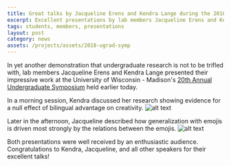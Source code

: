 ```yaml
---
title: Great talks by Jacqueline Erens and Kendra Lange during the 2018 Undergraduate Symposium!
excerpt: Excellent presentations by lab members Jacqueline Erens and Kendra Lange during the 2018 Undergraduate Symposium!
tags: students, members, presentations
layout: post
category: news
assets: /projects/assets/2018-ugrad-symp
---
```


In yet another demonstration that undergraduate research is not to be trifled with, lab members Jacqueline Erens and
Kendra Lange presented their impressive work at the University of Wisconsin - Madison's
[20th Annual Undergraduate Symposium](https://ugradsymposium.wisc.edu/) held earlier today.

In a morning session, Kendra discussed her research showing evidence for a null effect of bilingual advantage on creativity.
![alt text]( {{page.assets}}/kendra.jpg )

Later in the afternoon, Jacqueline described how generalization with emojis is driven most strongly by the relations between
the emojis.
![alt text]( {{page.assets}}/jacki.jpg )

Both presentations were well received by an enthusiastic audience. Congratulations to Kendra, Jacqueline, and all other
speakers for their excellent talks!

